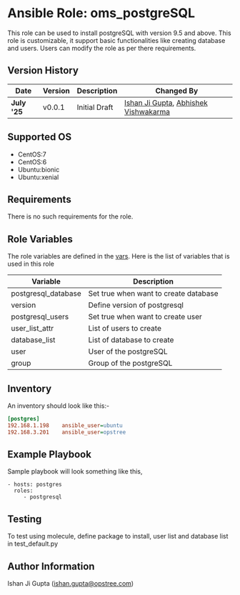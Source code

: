 Ansible Role: oms_postgreSQL
============================

This role can be used to install postgreSQL with version 9.5 and above. This role is customizable, it support basic functionalities like creating database and users. Users can modify the role as per there requirements.

Version History
---------------

|**Date**| **Version**| **Description**| **Changed By** |
|----------|---------|---------------|-----------------|
|**July '25** | v0.0.1 | Initial Draft | [Ishan Ji Gupta](ishan.gupta@opstree.com), [Abhishek Vishwakarma](abhishek.vishwakarma@opstree.com)|

Supported OS
------------
  * CentOS:7
  * CentOS:6
  * Ubuntu:bionic
  * Ubuntu:xenial

Requirements
------------

There is no such requirements for the role.

Role Variables
--------------
The role variables are defined in the [vars](https://gitlab.com/oosm/osm_pstgresql/tree/master/defaults). Here is the list of variables that is used in this role

|Variable | Description|
|---------|------------|
| postgresql_database| Set true when want to create database|
| version | Define version of postgresql|
| postgresql_users | Set true when want to create user|
| user_list_attr | List of users to create|
| database_list | List of database to create|
| user| User of the postgreSQL|
| group | Group of the postgreSQL |


Inventory
----------
An inventory should look like this:-
```ini
[postgres]                 
192.168.1.198    ansible_user=ubuntu   
192.168.3.201    ansible_user=opstree 
```
Example Playbook
----------------

Sample playbook will look something like this,

    - hosts: postgres
      roles:
         - postgresql

Testing
------------

To test using molecule, define package to install, user list and database list in test_default.py

Author Information
------------------

Ishan Ji Gupta (ishan.gupta@opstree.com)